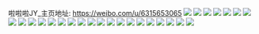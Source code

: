 啦啦啦JY_主页地址: https://weibo.com/u/6315653065 
![](https://wx4.sinaimg.cn/mw2000/006TpPS1ly1h9jd2xo03kj33402c0e81.jpg) 
![](https://wx4.sinaimg.cn/mw2000/006TpPS1ly1h9jd31wdkpj32w82667wi.jpg) 
![](https://wx4.sinaimg.cn/mw2000/006TpPS1ly1h8wnje2c7qj32c0340npd.jpg) 
![](https://wx4.sinaimg.cn/mw2000/006TpPS1ly1h8wnjcie54j32c03407wh.jpg) 
![](https://wx4.sinaimg.cn/mw2000/006TpPS1ly1h8vo61p88yj30n01dsn19.jpg) 
![](https://wx4.sinaimg.cn/mw2000/006TpPS1ly1h8uc171zkfj32c0340e83.jpg) 
![](https://wx4.sinaimg.cn/mw2000/006TpPS1ly1h8uc17fxnsj30n01dsaj3.jpg) 
![](https://wx4.sinaimg.cn/mw2000/006TpPS1ly1h8pjj0dqkoj30ho0q6dm2.jpg) 
![](https://wx4.sinaimg.cn/mw2000/006TpPS1ly1h8adlry627j31o028019s.jpg) 
![](https://wx4.sinaimg.cn/mw2000/006TpPS1ly1h8adlufeq7j30ku0rswib.jpg) 
![](https://wx4.sinaimg.cn/mw2000/006TpPS1ly1h8adlrf3rcj31o02804fx.jpg) 
![](https://wx4.sinaimg.cn/mw2000/006TpPS1ly1h8adlsg44sj31o028018y.jpg) 
![](https://wx4.sinaimg.cn/mw2000/006TpPS1ly1h81k87hvt0j32c0340b2a.jpg) 
![](https://wx4.sinaimg.cn/mw2000/006TpPS1ly1h804wb2usdj32c0340qv6.jpg) 
![](https://wx4.sinaimg.cn/mw2000/006TpPS1ly1h7y4397vt3j31o0280ar8.jpg) 
![](https://wx4.sinaimg.cn/mw2000/006TpPS1ly1h7qozdneyfj30n0101k24.jpg) 
![](https://wx4.sinaimg.cn/mw2000/006TpPS1ly1h7qozcs8p4j31o02804gl.jpg) 
![](https://wx4.sinaimg.cn/mw2000/006TpPS1ly1h6scz5wyy3j32dc35sqjo.jpg) 
![](https://wx4.sinaimg.cn/mw2000/006TpPS1ly1h6sd01ky68j335s2dcazn.jpg) 
![](https://wx4.sinaimg.cn/mw2000/006TpPS1ly1h6sd05e5b6j30sl36a7wh.jpg) 
![](https://wx4.sinaimg.cn/mw2000/006TpPS1ly1h6sczylrf8j324836cgq3.jpg) 
![](https://wx4.sinaimg.cn/mw2000/006TpPS1ly1h6jabhl59jj30u01hc12j.jpg) 
![](https://wx4.sinaimg.cn/mw2000/006TpPS1ly1h5dntabm45j32yo2yox6s.jpg) 
![](https://wx4.sinaimg.cn/mw2000/006TpPS1ly1h4ltj8pfgyj30uk8u8npf.jpg) 
![](https://wx4.sinaimg.cn/mw2000/006TpPS1ly1h4lte44mf4j333y244b2c.jpg) 
![](https://wx4.sinaimg.cn/mw2000/006TpPS1ly1h4lte89h47j333y22oqv7.jpg) 
